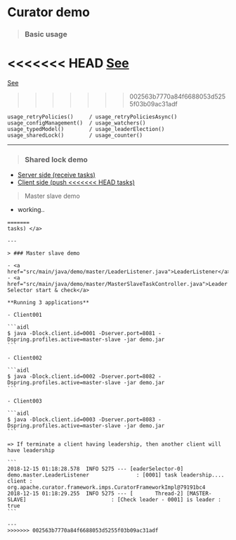 # Curator demo  


> ### Basic usage  

<<<<<<< HEAD
<a href="src/test/java/demo/curator.CuratorBasicUsageTest.java">See</a>
=======
<a href="src/test/java/demo/curator/CuratorBasicUsageTest.java">See</a>
>>>>>>> 002563b7770a84f6688053d5255f03b09ac31adf

```
usage_retryPolicies()     / usage_retryPoliciesAsync()
usage_configManagement()  / usage_watchers()
usage_typedModel()        / usage_leaderElection()
usage_sharedLock()        / usage_counter()  
```

---  

> ### Shared lock demo  

- <a href="src/main/java/demo/lock">Server side (receive tasks)</a>  
- <a href="src/test/java/demo/LockTaskPushTest.java">Client side (push
<<<<<<< HEAD
tasks) </a>

> Master slave demo  

- working..
~~~~
=======
tasks) </a>  

---  

> ### Master slave demo  

- <a href="src/main/java/demo/master/LeaderListener.java">LeaderListener</a>
- <a href="src/main/java/demo/master/MasterSlaveTaskController.java">Leader Selector start & check</a>

**Running 3 applications**  

- Client001  

```aidl
$ java -Dlock.client.id=0001 -Dserver.port=8081 -Dspring.profiles.active=master-slave -jar demo.jar
```

- Client002  

```aidl
$ java -Dlock.client.id=0002 -Dserver.port=8082 -Dspring.profiles.active=master-slave -jar demo.jar
```

- Client003  

```aidl
$ java -Dlock.client.id=0003 -Dserver.port=8083 -Dspring.profiles.active=master-slave -jar demo.jar
```   

=> If terminate a client having leadership, then another client will have leadership  

```
2018-12-15 01:18:28.578  INFO 5275 --- [eaderSelector-0] demo.master.LeaderListener               : [0001] task leadership.... client : org.apache.curator.framework.imps.CuratorFrameworkImpl@79191bc4
2018-12-15 01:18:29.255  INFO 5275 --- [       Thread-2] [MASTER-SLAVE]                           : [Check leader - 0001] is leader : true
```  

---
>>>>>>> 002563b7770a84f6688053d5255f03b09ac31adf
